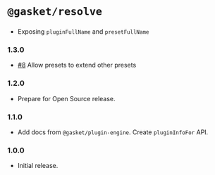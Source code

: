 # `@gasket/resolve`

###

- Exposing `pluginFullName` and `presetFullName`

### 1.3.0

- [#8] Allow presets to extend other presets

### 1.2.0

- Prepare for Open Source release.

### 1.1.0

- Add docs from `@gasket/plugin-engine`. Create `pluginInfoFor` API.

### 1.0.0

- Initial release.

[#8]: https://github.com/godaddy/gasket/pull/8
